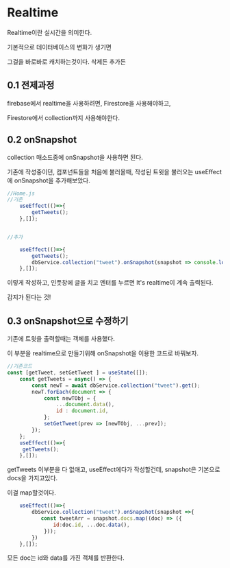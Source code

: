# Realtime
Realtime이란 실시간을 의미한다.

기본적으로 데이터베이스의 변화가 생기면

그걸을 바로바로 캐치하는것이다. 
삭제든 추가든

## 0.1 전제과정
firebase에서 realtime을 사용하려면,
Firestore을 사용해야하고,

Firestore에서 collection까지 사용해야한다.


## 0.2 onSnapshot
collection 매소드중에 onSnapshot을 사용하면 된다.

기존에 작성중이던, 컴포넌트들을 처음에 불러올때,
작성된 트윗을 불러오는 useEffect에 onSnapshot을 추가해보았다.

```js
//Home.js
//기존
    useEffect(()=>{
        getTweets();
    },[]);


//추가

    useEffect(()=>{
        getTweets();
        dbService.collection("tweet").onSnapshot(snapshot => console.log("It's realtime"));
    },[]);
```
이렇게 작성하고, 인풋창에 글을 치고 엔터를 누르면
It's realtime이 계속 출력된다.

감지가 된다는 것!


## 0.3 onSnapshot으로 수정하기

기존에 트윗을 출력할때는 객체를 사용했다.

이 부분을 realtime으로 만들기위해 onSnapshot을 이용한 코드로 바꿔보자.

```js
//기존코드
const [getTweet, setGetTweet ] = useState([]);
    const getTweets = async() => {
        const newT = await dbService.collection("tweet").get();
        newT.forEach(document => {
            const newTObj = {
                ...document.data(),
                id : document.id,
            };
            setGetTweet(prev => [newTObj, ...prev]);
        });
    };
    useEffect(()=>{
     getTweets();
    },[]);
```

getTweets 이부분을 다 없애고, useEffect에다가 작성할건데,
snapshot은 기본으로 docs을 가지고있다. 

이걸 map할것이다.
```js
    useEffect(()=>{
        dbService.collection("tweet").onSnapshot(snapshot =>{
           const tweetArr = snapshot.docs.map((doc) => ({
               id:doc.id, ...doc.data(),
            }));
        })
    },[]);
```

모든 doc는 id와 data를 가진 객체를 반환한다.



